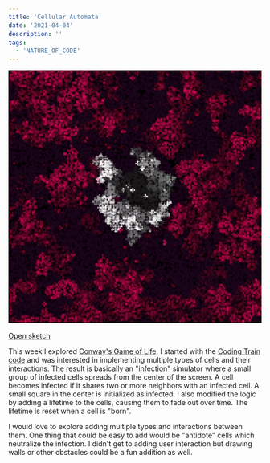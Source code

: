 ```yaml
---
title: 'Cellular Automata'
date: '2021-04-04'
description: ''
tags:
  - 'NATURE_OF_CODE'
---
```


![screenshot of sketch](cellular-infection.png)

[Open sketch](https://editor.p5js.org/ejarzo/sketches/0PPTVdjTs)

This week I explored [Conway's Game of Life](https://en.wikipedia.org/wiki/Conway%27s_Game_of_Life). I started with the [Coding Train code](https://thecodingtrain.com/CodingChallenges/085-the-game-of-life.html) and was interested in implementing multiple types of cells and their interactions. The result is basically an "infection" simulator where a small group of infected cells spreads from the center of the screen. A cell becomes infected if it shares two or more neighbors with an infected cell. A small square in the center is initialized as infected. I also modified the logic by adding a lifetime to the cells, causing them to fade out over time. The lifetime is reset when a cell is "born".

I would love to explore adding multiple types and interactions between them. One thing that could be easy to add would be "antidote" cells which neutralize the infection. I didn't get to adding user interaction but drawing walls or other obstacles could be a fun addition as well.
